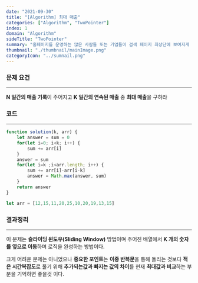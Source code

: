 ```yaml
---
date: "2021-09-30"
title: "[Algorithm] 최대 매출"
categories: ["Algorithm", "TwoPointer"]
index: 1
domain: "Algorithm"
sideTitle: "TwoPointer"
summary: "홈페이지를 운영하는 많은 사람들 또는 기업들이 검색 페이지 최상단에 보여지게 하기 위해 어떤 최적화 작업을 하는지 알아보자."
thumbnail: "./thumbnail/mainImage.png"
categoryIcon: "../sumnail.png"
---
```

### 문제 요건
***
**N 일간의 매출 기록**이 주어지고 **K 일간의 연속된 매출** 중 **최대 매출**을 구하라

### 코드
***

```javascript
function solution(k, arr) {
    let answer = sum = 0
    for(let i=0; i<k; i++) {
        sum += arr[i]
    }
    answer = sum
    for(let i=k ;i<arr.length; i++) {
        sum += arr[i]-arr[i-k]
        answer = Math.max(answer, sum)
    }
    return answer
}

let arr = [12,15,11,20,25,10,20,19,13,15]
```

### 결과정리
***

이 문제는 **슬라이딩 윈도우(Sliding Window)** 방법이며 주어진 배열에서 **K 개의 숫자를 옆으로 이동**하며 로직을 완성하는 방법이다.

크게 어려운 문제는 아니었으나 **중요한 포인트**는 **이중 반복문**을 통해 돌리는 것보다 **적은 시간복잡도**로 풀기 위해 **추가되는값과 빠지는 값의 차이**를 현재 **최대값과 비교**하는 부분을 기억하면 좋을것 이다.
